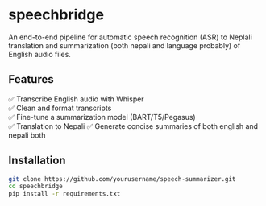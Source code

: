 # speechbridge

An end-to-end pipeline for automatic speech recognition (ASR) to Neplali translation and summarization (both nepali and language probably) of English audio files.

## Features

✅ Transcribe English audio with Whisper  
✅ Clean and format transcripts  
✅ Fine-tune a summarization model (BART/T5/Pegasus)  
✅ Translation to Nepali 
✅ Generate concise summaries  of both english and nepali both

## Installation

```bash
git clone https://github.com/yourusername/speech-summarizer.git
cd speechbridge
pip install -r requirements.txt

